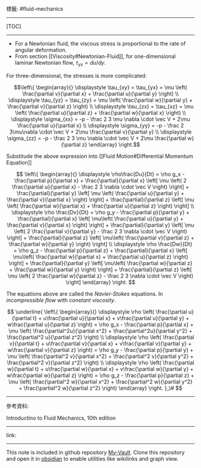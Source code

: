 標籤: #fluid-mechanics 

---

[TOC]

---

- For a Newtonian fluid, the viscous stress is proportional to the rate of angular deformation.
- From section [[Viscosity#Newtonian-Fluid]], for one-dimensional laminar Newtonian flow, $\tau_{yx} = du / dy$.

For three-dimensional, the stresses is more complicated:

$$\left\{
	\begin{array}{}
		\displaystyle
		\tau_{xy} = \tau_{yx} = \mu
		\left(
			\frac{\partial v}{\partial x} +
			\frac{\partial u}{\partial y}
		\right) \\
		\displaystyle
		\tau_{yz} = \tau_{zy} = \mu
		\left(
			\frac{\partial w}{\partial y} +
			\frac{\partial v}{\partial z}
		\right) \\
		\displaystyle
		\tau_{zx} = \tau_{xz} = \mu
		\left(
			\frac{\partial u}{\partial z} +
			\frac{\partial w}{\partial x}
		\right) \\
		\displaystyle
		\sigma_{xx} = -p - \frac 2 3 \mu \nabla \cdot \vec V + 2\mu \frac{\partial u}{\partial x} \\
		\displaystyle
		\sigma_{yy} = 
		-p - \frac 2 3\mu\nabla \cdot \vec V +
		2\mu \frac{\partial v}{\partial y} \\
		\displaystyle
		\sigma_{zz} = 
		-p - \frac 2 3 \mu \nabla \cdot \vec V + 
		2\mu \frac{\partial w}{\partial z}
	\end{array}
\right.$$

Substitude the above expression into [[Fluid Motion#Differential Momentum Equation]]

$$
\left\{
	\begin{array}{}
		\displaystyle
		\rho\frac{Du}{Dt} = 
		\rho g_x - \frac{\partial p}{\partial x} +
		\frac{\partial}{\partial x}
		\left[
			\mu
			\left(
				2 \frac{\partial u}{\partial x} - \frac 2 3 \nabla \cdot \vec V
			\right)
		\right] + \frac{\partial}{\partial y}
		\left[
			\mu
			\left(
				\frac{\partial u}{\partial y} +
				\frac{\partial v}{\partial x}
			\right)
		\right] +
		\frac{\partial}{\partial z}
		\left[
			\mu
			\left(
				\frac{\partial w}{\partial x} +
				\frac{\partial u}{\partial z}
			\right)
		\right] \\
		\displaystyle
		\rho \frac{Dv}{Dt} = \rho g_y - \frac{\partial p}{\partial y} + 
		\frac{\partial}{\partial x}
		\left[
			\mu\left(
				\frac{\partial u}{\partial y} +
				\frac{\partial v}{\partial x}
			\right)
		\right] +
		\frac{\partial}{\partial y}
		\left[
			\mu \left(
				2 \frac{\partial v}{\partial y} - 
				\frac 2 3 \nabla \cdot \vec V
			\right)
		\right] +
		\frac{\partial}{\partial z}
		\left[
			\mu\left(
				\frac{\partial v}{\partial z} +
				\frac{\partial w}{\partial y}
			\right)
		\right] \\
		\displaystyle
		\rho \frac{Dw}{Dt} = \rho g_z - \frac{\partial p}{\partial z} + \frac{\partial}{\partial x}
		\left[
			\mu\left(
				\frac{\partial w}{\partial x} +
				\frac{\partial u}{\partial z}
			\right)
		\right] +
		\frac{\partial}{\partial y}
		\left[
			\mu\left(
				\frac{\partial w}{\partial z} +
				\frac{\partial w}{\partial y}
			\right)
		\right] +
		\frac{\partial}{\partial z}
		\left[
			\mu \left(
				2 \frac{\partial w}{\partial z} - 
				\frac 2 3 \nabla \cdot \vec V
			\right)
		\right]
	\end{array}
\right.
$$

The equations above are called the *Navier-Stokes* equations. In *incompressible flow* with *constant viscosity*.

$$
\underline{
	\left\{
		\begin{array}{}
			\displaystyle
			\rho
			\left(
				\frac{\partial u}{\partial t} +
				u\frac{\partial u}{\partial x} +
				v\frac{\partial u}{\partial y} +
				w\frac{\partial u}{\partial z}
			\right) = 
			\rho g_x - \frac{\partial p}{\partial x} + \mu \left(
				\frac{\partial^2u}{\partial x^2} +
				\frac{\partial^2u}{\partial y^2} +
				\frac{\partial^2 u}{\partial z^2}
			\right) \\
			\displaystyle
			\rho
			\left(
				\frac{\partial v}{\partial t} +
				u\frac{\partial v}{\partial x} +
				v\frac{\partial v}{\partial y} +
				w\frac{\partial v}{\partial z}
			\right) = 
			\rho g_y - \frac{\partial p}{\partial y} + \mu \left(
				\frac{\partial^2 v}{\partial x^2} +
				\frac{\partial^2 v}{\partial y^2} +
				\frac{\partial^2 v}{\partial z^2}
			\right) \\
			\displaystyle
			\rho
			\left(
				\frac{\partial w}{\partial t} +
				u\frac{\partial w}{\partial x} +
				v\frac{\partial w}{\partial y} +
				w\frac{\partial w}{\partial z}
			\right) = 
			\rho g_z - \frac{\partial p}{\partial z} + \mu \left(
				\frac{\partial^2 w}{\partial x^2} +
				\frac{\partial^2 w}{\partial y^2} +
				\frac{\partial^2 w}{\partial z^2}
			\right)
		\end{array}
	\right.
}_\#
$$

---

參考資料:

Introductino to Fluid Mechanics, 10th edition

---

link:


---

This note is included in github repository [My-Vault](https://github.com/LittleD3092/My-Vault.git). Clone this repository and open it in [obsidian](https://obsidian.md/) to enable utilities like wikilinks and graph view.